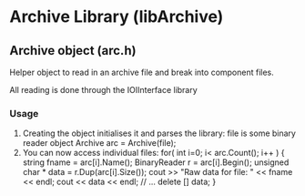 Archive Library (libArchive)
============================

Archive object (arc.h)
-----------------------
Helper object to read in an archive file and break into component files.

All reading is done through the IOIInterface library

### Usage
1) Creating the object initialises it and parses the library:
    file is some binary reader object
    Archive arc = Archive(file);
2) You can now access individual files:
    for( int i=0; i< arc.Count(); i++ ) {
       string fname = arc[i].Name();
       BinaryReader r = arc[i].Begin();
       unsigned char * data = r.Dup(arc[i].Size());
       cout  >> "Raw data for file: " <<  fname <<  endl;
       cout << data << endl;
       // ...
       delete [] data;
    }
